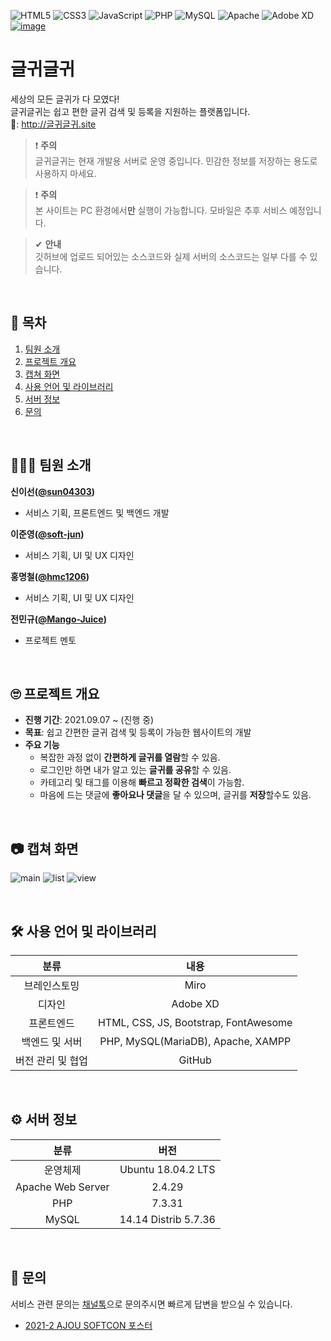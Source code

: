 ![HTML5](https://img.shields.io/badge/html5-%23E34F26.svg?style=for-the-badge&logo=html5&logoColor=white)
![CSS3](https://img.shields.io/badge/css3-%231572B6.svg?style=for-the-badge&logo=css3&logoColor=white)
![JavaScript](https://img.shields.io/badge/javascript-%23323330.svg?style=for-the-badge&logo=javascript&logoColor=%23F7DF1E)
![PHP](https://img.shields.io/badge/PHP-%23777BB4.svg?style=for-the-badge&logo=PHP&logoColor=white)
![MySQL](https://img.shields.io/badge/MySQL-%234479A1.svg?style=for-the-badge&logo=MySQL&logoColor=white)
![Apache](https://img.shields.io/badge/Apache-%23D2212B.svg?style=for-the-badge&logo=Apache&logoColor=white)
![Adobe XD](https://img.shields.io/badge/Adobe%20XD-470137?style=for-the-badge&logo=Adobe%20XD&logoColor=#FF61F6)
[![image](https://user-images.githubusercontent.com/43088187/139226261-49531578-6dd0-4fe5-bbbb-f723688002bd.png)](https://github.com/sweat-web-2021/Geulgwi-Geulgwi)

# 글귀글귀
세상의 모든 글귀가 다 모였다!    
글귀글귀는 쉽고 편한 글귀 검색 및 등록을 지원하는 플랫폼입니다.    
🔗: http://글귀글귀.site    

> ❗ **주의**    
> 글귀글귀는 현재 개발용 서버로 운영 중입니다. 민감한 정보를 저장하는 용도로 사용하지 마세요.

> ❗ **주의**    
> 본 사이트는 PC 환경에서**만** 실행이 가능합니다. 모바일은 추후 서비스 예정입니다.

> ✔ **안내**    
> 깃허브에 업로드 되어있는 소스코드와 실제 서버의 소스코드는 일부 다를 수 있습니다.     

<br>

## 📝 목차
1. [팀원 소개](#-팀원-소개)
2. [프로젝트 개요](#-프로젝트-개요)
3. [캡쳐 화면](#-캡쳐-화면)
4. [사용 언어 및 라이브러리](#-사용-언어-및-라이브러리)
5. [서버 정보](#-서버-정보)
6. [문의](#-문의)

<br>

## 👨‍👩‍👦 팀원 소개
**신이선([@sun04303](https://github.com/sun04303))**    
+ 서비스 기획, 프론트엔드 및 백엔드 개발    

**이준영([@soft-jun](https://github.com/hmc1206))**    
+ 서비스 기획, UI 및 UX 디자인    

**홍명철([@hmc1206](https://github.com/soft-jun))**    
+ 서비스 기획, UI 및 UX 디자인    

**전민규([@Mango-Juice](https://github.com/Mango-Juice))**    
+ 프로젝트 멘토   

<br>
  
## 🙄 프로젝트 개요
+ **진행 기간**: 2021.09.07 ~ (진행 중)
+ **목표**: 쉽고 간편한 글귀 검색 및 등록이 가능한 웹사이트의 개발
+ **주요 기능**
  +  복잡한 과정 없이 **간편하게 글귀를 열람**할 수 있음.
  +  로그인만 하면 내가 알고 있는 **글귀를 공유**할 수 있음.
  +  카테고리 및 태그를 이용해 **빠르고 정확한 검색**이 가능함.
  +  마음에 드는 댓글에 **좋아요나 댓글**을 달 수 있으며, 글귀를 **저장**할수도 있음. 

<br>

## 📷 캡쳐 화면
![main](https://user-images.githubusercontent.com/43088187/143763261-38600a5c-74c7-41da-9c9d-a0aa079a4b03.png)
![list](https://user-images.githubusercontent.com/43088187/143763298-9a4086ef-2a6f-492d-8198-9625164e3bf7.png)
![view](https://user-images.githubusercontent.com/43088187/143763332-aae90b1d-408a-4fcb-95be-1ed6c9146613.png)

<br>

## 🛠 사용 언어 및 라이브러리
|분류|내용|
|:---:|:---:|
|브레인스토밍|Miro|
|디자인|Adobe XD|
|프론트엔드|HTML, CSS, JS, Bootstrap, FontAwesome|
|백엔드 및 서버|PHP, MySQL(MariaDB), Apache, XAMPP|
|버전 관리 및 협업|GitHub|

<br>

## ⚙ 서버 정보
|분류|버전|
|:---:|:---:|
|운영체제|Ubuntu 18.04.2 LTS|
|Apache Web Server|2.4.29|
|PHP|7.3.31|
|MySQL|14.14 Distrib 5.7.36|

<br>

## 💬 문의
서비스 관련 문의는 [채널톡](https://geulgwi.channel.io)으로 문의주시면 빠르게 답변을 받으실 수 있습니다.
+ [2021-2 AJOU SOFTCON 포스터](document/poster.pdf)
